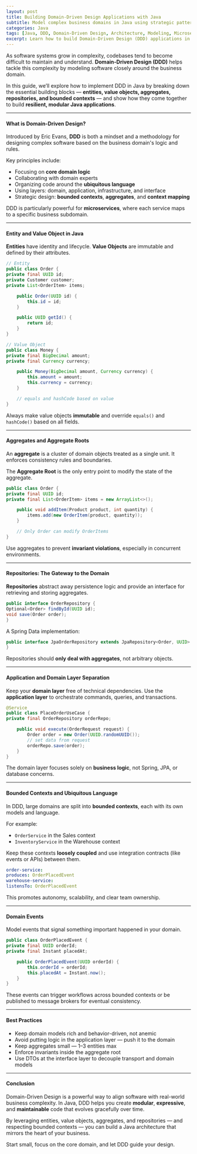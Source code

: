 ```yaml
---
layout: post
title: Building Domain-Driven Design Applications with Java
subtitle: Model complex business domains in Java using strategic patterns and DDD principles
categories: Java
tags: [Java, DDD, Domain-Driven Design, Architecture, Modeling, Microservices]
excerpt: Learn how to build Domain-Driven Design (DDD) applications in Java. Apply aggregates, value objects, repositories, and bounded contexts to solve complex business problems with clean, maintainable architecture.
---
```




As software systems grow in complexity, codebases tend to become difficult to maintain and understand. **Domain-Driven Design (DDD)** helps tackle this complexity by modeling software closely around the business domain.

In this guide, we’ll explore how to implement DDD in Java by breaking down the essential building blocks — **entities, value objects, aggregates, repositories, and bounded contexts** — and show how they come together to build **resilient, modular Java applications**.

---

#### What is Domain-Driven Design?

Introduced by Eric Evans, **DDD** is both a mindset and a methodology for designing complex software based on the business domain's logic and rules.

Key principles include:
- Focusing on **core domain logic**
- Collaborating with domain experts
- Organizing code around the **ubiquitous language**
- Using layers: domain, application, infrastructure, and interface
- Strategic design: **bounded contexts**, **aggregates**, and **context mapping**

DDD is particularly powerful for **microservices**, where each service maps to a specific business subdomain.

---

#### Entity and Value Object in Java

**Entities** have identity and lifecycle. **Value Objects** are immutable and defined by their attributes.

```java
// Entity
public class Order {
private final UUID id;
private Customer customer;
private List<OrderItem> items;

    public Order(UUID id) {
        this.id = id;
    }

    public UUID getId() {
        return id;
    }
}
```

```java
// Value Object
public class Money {
private final BigDecimal amount;
private final Currency currency;

    public Money(BigDecimal amount, Currency currency) {
        this.amount = amount;
        this.currency = currency;
    }

    // equals and hashCode based on value
}
```

Always make value objects **immutable** and override `equals()` and `hashCode()` based on all fields.

---

#### Aggregates and Aggregate Roots

An **aggregate** is a cluster of domain objects treated as a single unit. It enforces consistency rules and boundaries.

The **Aggregate Root** is the only entry point to modify the state of the aggregate.

```java
public class Order {
private final UUID id;
private final List<OrderItem> items = new ArrayList<>();

    public void addItem(Product product, int quantity) {
        items.add(new OrderItem(product, quantity));
    }

    // Only Order can modify OrderItems
}
```

Use aggregates to prevent **invariant violations**, especially in concurrent environments.

---

#### Repositories: The Gateway to the Domain

**Repositories** abstract away persistence logic and provide an interface for retrieving and storing aggregates.

```java
public interface OrderRepository {
Optional<Order> findById(UUID id);
void save(Order order);
}
```

A Spring Data implementation:

```java
public interface JpaOrderRepository extends JpaRepository<Order, UUID> {
}
```

Repositories should **only deal with aggregates**, not arbitrary objects.

---

#### Application and Domain Layer Separation

Keep your **domain layer** free of technical dependencies. Use the **application layer** to orchestrate commands, queries, and transactions.

```java
@Service
public class PlaceOrderUseCase {
private final OrderRepository orderRepo;

    public void execute(OrderRequest request) {
        Order order = new Order(UUID.randomUUID());
        // set data from request
        orderRepo.save(order);
    }
}
```

The domain layer focuses solely on **business logic**, not Spring, JPA, or database concerns.

---

#### Bounded Contexts and Ubiquitous Language

In DDD, large domains are split into **bounded contexts**, each with its own models and language.

For example:
- `OrderService` in the Sales context
- `InventoryService` in the Warehouse context

Keep these contexts **loosely coupled** and use integration contracts (like events or APIs) between them.

```yml
order-service:
produces: OrderPlacedEvent
warehouse-service:
listensTo: OrderPlacedEvent
```

This promotes autonomy, scalability, and clear team ownership.

---

#### Domain Events

Model events that signal something important happened in your domain.

```java
public class OrderPlacedEvent {
private final UUID orderId;
private final Instant placedAt;

    public OrderPlacedEvent(UUID orderId) {
        this.orderId = orderId;
        this.placedAt = Instant.now();
    }
}
```

These events can trigger workflows across bounded contexts or be published to message brokers for eventual consistency.

---

#### Best Practices

- Keep domain models rich and behavior-driven, not anemic
- Avoid putting logic in the application layer — push it to the domain
- Keep aggregates small — 1–3 entities max
- Enforce invariants inside the aggregate root
- Use DTOs at the interface layer to decouple transport and domain models

---

#### Conclusion

Domain-Driven Design is a powerful way to align software with real-world business complexity. In Java, DDD helps you create **modular**, **expressive**, and **maintainable** code that evolves gracefully over time.

By leveraging entities, value objects, aggregates, and repositories — and respecting bounded contexts — you can build a Java architecture that mirrors the heart of your business.

Start small, focus on the core domain, and let DDD guide your design.
